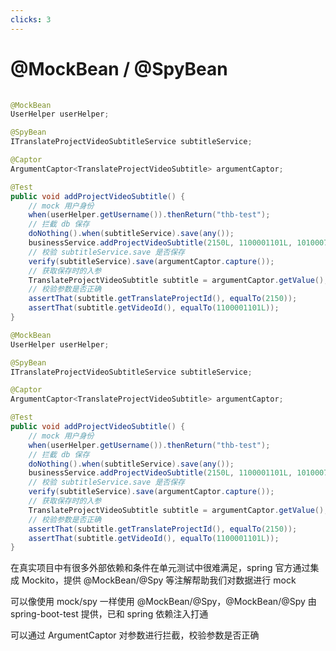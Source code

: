 ```yaml
---
clicks: 3
---
```


# @MockBean / @SpyBean

<div v-if="$slidev.nav.clicks === 0" style="padding-top: 1px;">

```java 
@MockBean
UserHelper userHelper;

@SpyBean
ITranslateProjectVideoSubtitleService subtitleService;

@Captor
ArgumentCaptor<TranslateProjectVideoSubtitle> argumentCaptor;

@Test
public void addProjectVideoSubtitle() {
    // mock 用户身份
    when(userHelper.getUsername()).thenReturn("thb-test");
    // 拦截 db 保存
    doNothing().when(subtitleService).save(any());
    businessService.addProjectVideoSubtitle(2150L, 1100001101L, 1010007993L);
    // 校验 subtitleService.save 是否保存
    verify(subtitleService).save(argumentCaptor.capture());
    // 获取保存时的入参
    TranslateProjectVideoSubtitle subtitle = argumentCaptor.getValue();
    // 校验参数是否正确
    assertThat(subtitle.getTranslateProjectId(), equalTo(2150));
    assertThat(subtitle.getVideoId(), equalTo(1100001101L));
}
```

</div>

<div v-if="$slidev.nav.clicks > 0" grid="~ cols-2 gap-1">
<div class="col-span-1">


```java {all|all|1-5|7-8,18-23|19-20|23-24}
@MockBean
UserHelper userHelper;

@SpyBean
ITranslateProjectVideoSubtitleService subtitleService;

@Captor
ArgumentCaptor<TranslateProjectVideoSubtitle> argumentCaptor;

@Test
public void addProjectVideoSubtitle() {
    // mock 用户身份
    when(userHelper.getUsername()).thenReturn("thb-test");
    // 拦截 db 保存
    doNothing().when(subtitleService).save(any());
    businessService.addProjectVideoSubtitle(2150L, 1100001101L, 1010007993L);
    // 校验 subtitleService.save 是否保存
    verify(subtitleService).save(argumentCaptor.capture());
    // 获取保存时的入参
    TranslateProjectVideoSubtitle subtitle = argumentCaptor.getValue();
    // 校验参数是否正确
    assertThat(subtitle.getTranslateProjectId(), equalTo(2150));
    assertThat(subtitle.getVideoId(), equalTo(1100001101L));
}
```

</div>
<div v-click="1" class="col-span-1 shadow px-3 my-1 bg-yellow-50 text-gray-800 pt-8">
<div v-click="1">

在真实项目中有很多外部依赖和条件在单元测试中很难满足，spring 官方通过集成 Mockito，提供 @MockBean/@Spy 等注解帮助我们对数据进行 mock

</div>

<div v-click="2" class="pt-6">

可以像使用 mock/spy 一样使用 @MockBean/@Spy，@MockBean/@Spy 由 spring-boot-test 提供，已和 spring 依赖注入打通

</div>

<div v-click="3" class="pt-6">

可以通过 ArgumentCaptor 对参数进行拦截，校验参数是否正确

</div>

</div>
</div>